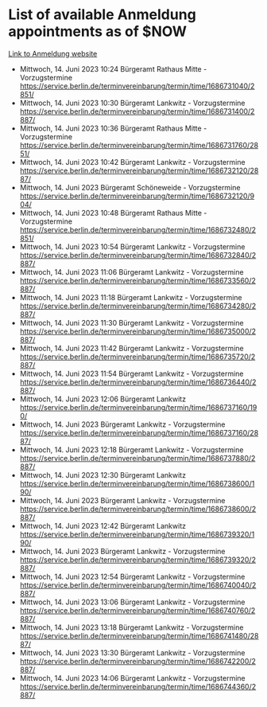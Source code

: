 # List of available Anmeldung appointments as of $NOW
[Link to Anmeldung website](https://service.berlin.de/terminvereinbarung/termin/tag.php?termin=1&anliegen[]=120686&dienstleisterlist=122210,122217,327316,122219,327312,122227,327314,122231,327346,122243,327348,122254,122252,329742,122260,329745,122262,329748,122271,327278,122273,327274,122277,327276,330436,122280,327294,122282,327290,122284,327292,122291,327270,122285,327266,122286,327264,122296,327268,150230,329760,122297,327286,122294,327284,122312,329763,122314,329775,122304,327330,122311,327334,122309,327332,317869,122281,327352,122279,329772,122283,122276,327324,122274,327326,122267,329766,122246,327318,122251,327320,122257,327322,122208,327298,122226,327300&herkunft=http%3A%2F%2Fservice.berlin.de%2Fdienstleistung%2F120686%2F)
- Mittwoch, 14. Juni 2023 10:24 Bürgeramt Rathaus Mitte - Vorzugstermine https://service.berlin.de/terminvereinbarung/termin/time/1686731040/2851/
- Mittwoch, 14. Juni 2023 10:30 Bürgeramt Lankwitz - Vorzugstermine https://service.berlin.de/terminvereinbarung/termin/time/1686731400/2887/
- Mittwoch, 14. Juni 2023 10:36 Bürgeramt Rathaus Mitte - Vorzugstermine https://service.berlin.de/terminvereinbarung/termin/time/1686731760/2851/
- Mittwoch, 14. Juni 2023 10:42 Bürgeramt Lankwitz - Vorzugstermine https://service.berlin.de/terminvereinbarung/termin/time/1686732120/2887/
- Mittwoch, 14. Juni 2023  Bürgeramt Schöneweide - Vorzugstermine https://service.berlin.de/terminvereinbarung/termin/time/1686732120/904/
- Mittwoch, 14. Juni 2023 10:48 Bürgeramt Rathaus Mitte - Vorzugstermine https://service.berlin.de/terminvereinbarung/termin/time/1686732480/2851/
- Mittwoch, 14. Juni 2023 10:54 Bürgeramt Lankwitz - Vorzugstermine https://service.berlin.de/terminvereinbarung/termin/time/1686732840/2887/
- Mittwoch, 14. Juni 2023 11:06 Bürgeramt Lankwitz - Vorzugstermine https://service.berlin.de/terminvereinbarung/termin/time/1686733560/2887/
- Mittwoch, 14. Juni 2023 11:18 Bürgeramt Lankwitz - Vorzugstermine https://service.berlin.de/terminvereinbarung/termin/time/1686734280/2887/
- Mittwoch, 14. Juni 2023 11:30 Bürgeramt Lankwitz - Vorzugstermine https://service.berlin.de/terminvereinbarung/termin/time/1686735000/2887/
- Mittwoch, 14. Juni 2023 11:42 Bürgeramt Lankwitz - Vorzugstermine https://service.berlin.de/terminvereinbarung/termin/time/1686735720/2887/
- Mittwoch, 14. Juni 2023 11:54 Bürgeramt Lankwitz - Vorzugstermine https://service.berlin.de/terminvereinbarung/termin/time/1686736440/2887/
- Mittwoch, 14. Juni 2023 12:06 Bürgeramt Lankwitz https://service.berlin.de/terminvereinbarung/termin/time/1686737160/190/
- Mittwoch, 14. Juni 2023  Bürgeramt Lankwitz - Vorzugstermine https://service.berlin.de/terminvereinbarung/termin/time/1686737160/2887/
- Mittwoch, 14. Juni 2023 12:18 Bürgeramt Lankwitz - Vorzugstermine https://service.berlin.de/terminvereinbarung/termin/time/1686737880/2887/
- Mittwoch, 14. Juni 2023 12:30 Bürgeramt Lankwitz https://service.berlin.de/terminvereinbarung/termin/time/1686738600/190/
- Mittwoch, 14. Juni 2023  Bürgeramt Lankwitz - Vorzugstermine https://service.berlin.de/terminvereinbarung/termin/time/1686738600/2887/
- Mittwoch, 14. Juni 2023 12:42 Bürgeramt Lankwitz https://service.berlin.de/terminvereinbarung/termin/time/1686739320/190/
- Mittwoch, 14. Juni 2023  Bürgeramt Lankwitz - Vorzugstermine https://service.berlin.de/terminvereinbarung/termin/time/1686739320/2887/
- Mittwoch, 14. Juni 2023 12:54 Bürgeramt Lankwitz - Vorzugstermine https://service.berlin.de/terminvereinbarung/termin/time/1686740040/2887/
- Mittwoch, 14. Juni 2023 13:06 Bürgeramt Lankwitz - Vorzugstermine https://service.berlin.de/terminvereinbarung/termin/time/1686740760/2887/
- Mittwoch, 14. Juni 2023 13:18 Bürgeramt Lankwitz - Vorzugstermine https://service.berlin.de/terminvereinbarung/termin/time/1686741480/2887/
- Mittwoch, 14. Juni 2023 13:30 Bürgeramt Lankwitz - Vorzugstermine https://service.berlin.de/terminvereinbarung/termin/time/1686742200/2887/
- Mittwoch, 14. Juni 2023 14:06 Bürgeramt Lankwitz - Vorzugstermine https://service.berlin.de/terminvereinbarung/termin/time/1686744360/2887/
